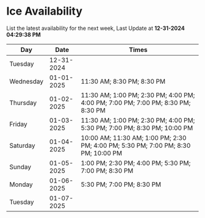 # Ice Availability

List the latest availability for the next week, Last Update at **12-31-2024 04:29:38 PM**

| Day         | Date        | Times       |
| ----------- | ----------- | ----------- |
|Tuesday|12-31-2024||
|Wednesday|01-01-2025|11:30 AM; 8:30 PM; 8:30 PM|
|Thursday|01-02-2025|11:30 AM; 1:00 PM; 2:30 PM; 4:00 PM; 4:00 PM; 7:00 PM; 7:00 PM; 8:30 PM; 8:30 PM|
|Friday|01-03-2025|11:30 AM; 1:00 PM; 2:30 PM; 4:00 PM; 5:30 PM; 7:00 PM; 8:30 PM; 10:00 PM|
|Saturday|01-04-2025|10:00 AM; 11:30 AM; 1:00 PM; 2:30 PM; 4:00 PM; 5:30 PM; 7:00 PM; 8:30 PM; 10:00 PM|
|Sunday|01-05-2025|1:00 PM; 2:30 PM; 4:00 PM; 5:30 PM; 7:00 PM; 8:30 PM|
|Monday|01-06-2025|5:30 PM; 7:00 PM; 8:30 PM|
|Tuesday|01-07-2025||
